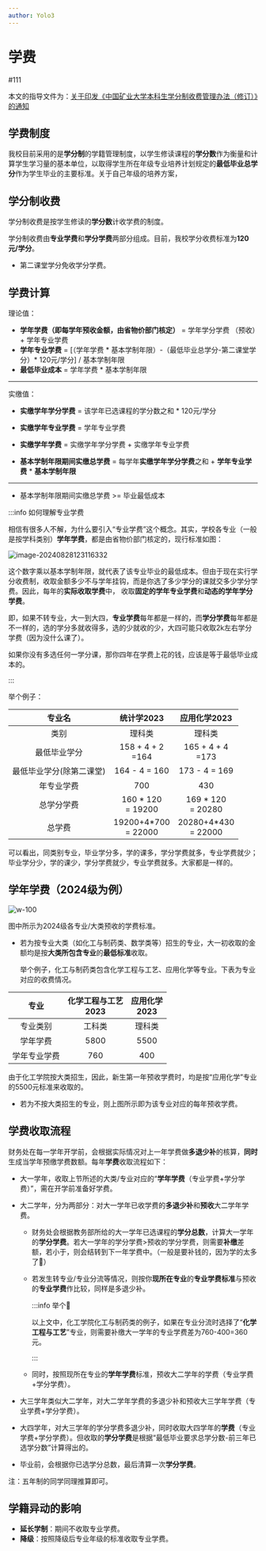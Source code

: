 ```yaml
---
author: Yolo3
---
```


# 学费

#111

本文的指导文件为：[关于印发《中国矿业大学本科生学分制收费管理办法（修订）》的通知](https://cwb.cumt.edu.cn/75/81/c18810a619905/page.htm)

## 学费制度

我校目前采用的是**学分制**的学籍管理制度，以学生修读课程的**学分数**作为衡量和计算学生学习量的基本单位，以取得学生所在年级专业培养计划规定的**最低毕业总学分**作为学生毕业的主要标准。关于自己年级的培养方案，

## 学分制收费

学分制收费是按学生修读的**学分数**计收学费的制度。

学分制收费由**专业学费**和**学分学费**两部分组成。目前，我校学分收费标准为**120元/学分**。

- 第二课堂学分免收学分学费。

## 学费计算

理论值：

- **学年学费（即每学年预收金额，由省物价部门核定）** =  学年学分学费 （预收）+ 学年专业学费
- **学年专业学费** =  [（学年学费 * 基本学制年限）-（最低毕业总学分-第二课堂学分）* 120元/学分] / 基本学制年限
- **最低毕业成本** = 学年学费 * 基本学制年限

------

实缴值：

- **实缴学年学分学费** =  该学年已选课程的学分数之和 * 120元/学分
- **实缴学年专业学费** =  学年专业学费
- **实缴学年学费** = 实缴学年学分学费  + 实缴学年专业学费

- **基本学制年限期间实缴总学费** = 每学年**实缴学年学分学费**之和 + **学年专业学费** * **基本学制年限**

------

- 基本学制年限期间实缴总学费 >= 毕业最低成本

:::info 如何理解专业学费

相信有很多人不解，为什么要引入“专业学费”这个概念。其实，学校各专业（一般是按学科类别）**学年学费**，都是由省物价部门核定的，现行标准如图：

![image-20240828123116332](https://s2.loli.net/2024/08/28/rJqiIOxkdtBcDSK.png)

这个数字乘以基本学制年限，就代表了该专业毕业的最低成本。但由于现在实行学分收费制，收取金额多少不与学年挂钩，而是你选了多少学分的课就交多少学分学费。因此，每年的**实际收取学费**中， 收取**固定的学年专业学费**和**动态的学年学分学费**。

即，如果不转专业，大一到大四，**专业学费**每年都是一样的，而**学分学费**每年都是不一样的，选的学分多就收得多，选的少就收的少，大四可能只收取2k左右学分学费（因为没什么课了）。

如果你没有多选任何一学分课，那你四年在学费上花的钱，应该是等于最低毕业成本的。

:::

举个例子：

|          专业名          |        统计学2023        |       应用化学2023       |
| :----------------------: | :----------------------: | :----------------------: |
|           类别           |          理科类          |          理科类          |
|       最低毕业学分       |  158 + 4 + 2<br />=164   |  165 + 4 + 4<br />=173   |
| 最低毕业学分(除第二课堂) |      164 - 4 = 160       |      173 - 4 = 169       |
|        年专业学费        |           700            |           430            |
|        总学分学费        |  160 * 120<br />= 19200  |  169 * 120<br />= 20280  |
|          总学费          | 19200+4*700<br />= 22000 | 20280+4*430<br />= 22000 |

可以看出，同类别专业，毕业学分多，学的课多，学分学费就多，专业学费就少；毕业学分少，学的课少，学分学费就少，专业学费就多。大家都是一样的。

## 学年学费（2024级为例）

![w-100](https://cwb.cumt.edu.cn/_upload/article/images/58/4a/f9beb353425684828f635f8e7589/eb3b85e4-9872-4faa-a0bd-b19855471955_d.jpg)

图中所示为2024级各专业/大类预收的学费标准。

- 若为按专业大类（如化工与制药类、数学类等）招生的专业，大一初收取的金额均是按**大类所包含专业**的**最低标准**收取。

  举个例子，化工与制药类包含化学工程与工艺、应用化学等专业。下表为专业对应的收费情况。

|     专业     | 化学工程与工艺<br />2023 | 应用化学<br />2023 |
| :----------: | :----------------------: | :----------------: |
|   专业类别   |          工科类          |       理科类       |
|   学年学费   |           5800           |        5500        |
| 学年专业学费 |           760            |        400         |

​    由于化工学院按大类招生，因此，新生第一年预收学费时，均是按“应用化学”专业的5500元标准来收取的。

- 若为不按大类招生的专业，则上图所示即为该专业对应的每年预收学费。

## 学费收取流程

财务处在每一学年开学前，会根据实际情况对上一年学费做**多退少补**的核算，**同时**生成当学年预缴学费数额。每年**学费**收取流程如下：

- 大一学年，收取上节所述的大类/专业对应的“**学年学费**（专业学费+学分学费）”，需在开学前准备好学费。

- 大二学年，分为两部分：对大一学年已收学费的**多退少补**和**预收**大二学年学费。
  - 财务处会根据教务部所给的大一学年已选课程的**学分总数**，计算大一学年的**学分学费**。若大一学年的学分学费>预收的学分学费，则需要**补缴**差额，若小于，则会结转到下一年学费中。（一般是要补钱的，因为学的太多了🤩）
  
  - 若发生转专业/专业分流等情况，则按你**现所在专业**的**专业学费标准**与预收的**专业学费**作比较，同样是多退少补。
  
    :::info 举个🌰
  
    以上文中，化工学院化工与制药类的例子，如果在专业分流时选择了“**化学工程与工艺**”专业，则需要补缴大一学年的专业学费差为760-400=360元。
  
    :::
  
  - 同时，按照现所在专业的**学年学费**标准，预收大二学年的学费（专业学费+学分学费）。
  
- 大三学年类似大二学年，对大二学年学费的多退少补和预收大三学年学费（专业学费+学分学费）。

- 大四学年，对大三学年的学分学费多退少补，同时收取大四学年的**学费**（专业学费+学分学费）。但收取的**学分学费**是根据“最低毕业要求总学分数-前三年已选学分数”计算得出的。

- 毕业前，会根据你已选学分总数，最后清算一次**学分学费**。

注：五年制的同学同理推算即可。

## 学籍异动的影响

- **延长学制**：期间不收取专业学费。
- **降级**：按照降级后专业年级的标准收取专业学费。
